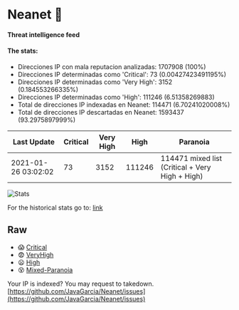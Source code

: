 # Neanet :hocho:
#### Threat intelligence feed
#### The stats:

- Direcciones IP con mala reputacion analizadas: 1707908 (100%)
- Direcciones IP determinadas como 'Critical':  73 (0.00427423491195%)
- Direcciones IP determinadas como 'Very High':  3152 (0.184553266335%)
- Direcciones IP determinadas como 'High':  111246 (6.51358269883)
- Total de direcciones IP indexadas en Neanet:  114471 (6.70241020008%)
- Total de direcciones IP descartadas en Neanet:  1593437 (93.2975897999%)

| Last Update | Critical | Very High | High | Paranoia |
| --- | --- | --- | --- | --- |
| 2021-01-26 03:02:02 | 73 | 3152 | 111246 | 114471 mixed list (Critical + Very High + High)|

![Stats](https://docs.google.com/spreadsheets/d/e/2PACX-1vSnaNMIXVabIpDJjufMlzH7poXnshF3mgd8Is1g9ytUEzVsP5my4Trn8f-xkoLLQ38xpL3HtmUexLo6/pubchart?oid=501124687&format=image)

For the historical stats go to: [link](/stats.csv)
## Raw
- :scream: [Critical](https://raw.githubusercontent.com/JavaGarcia/Neanet/master/blacklists/neanet_critical.txt)
- :fearful: [VeryHigh](https://raw.githubusercontent.com/JavaGarcia/Neanet/master/blacklists/neanet_veryHigh.txtt)
- :frowning: [High](https://raw.githubusercontent.com/JavaGarcia/Neanet/master/blacklists/neanet_high.txt)
- :dizzy_face: [Mixed-Paranoia](https://raw.githubusercontent.com/JavaGarcia/Neanet/master/blacklists/neanet_all.txt)


Your IP is indexed? You may request to takedown. [https://github.com/JavaGarcia/Neanet/issues](https://github.com/JavaGarcia/Neanet/issues)
























































































































































































































































































































































































































































































































































































































































































































































































































































































































































































































































































































































































































































































































































































































































































































































































































































































































































































































































































































































































































































































































































































































































































































































































































































































































































































































































































































































































































































































































































































































































































































































































































































































































































































































































































































































































































































































































































































































































































































